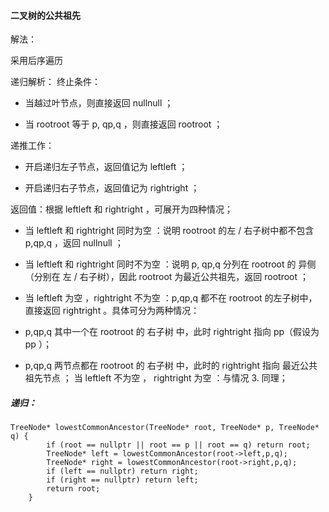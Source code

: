 #### 二叉树的公共祖先

解法：

采用后序遍历

递归解析：
终止条件：

- 当越过叶节点，则直接返回 nullnull ；

- 当 rootroot 等于 p, qp,q ，则直接返回 rootroot ；

递推工作：

- 开启递归左子节点，返回值记为 leftleft ；

- 开启递归右子节点，返回值记为 rightright ；

返回值：根据 leftleft 和 rightright ，可展开为四种情况；

- 当 leftleft 和 rightright 同时为空 ：说明 rootroot 的左 / 右子树中都不包含 p,qp,q ，返回 nullnull ；

- 当 leftleft 和 rightright 同时不为空 ：说明 p, qp,q 分列在 rootroot 的 异侧 （分别在 左 / 右子树），因此 rootroot 为最近公共祖先，返回 rootroot ；

-  当 leftleft 为空 ，rightright 不为空 ：p,qp,q 都不在 rootroot 的左子树中，直接返回 rightright 。具体可分为两种情况：

  - p,qp,q 其中一个在 rootroot 的 右子树 中，此时 rightright 指向 pp（假设为 pp ）；

  - p,qp,q 两节点都在 rootroot 的 右子树 中，此时的 rightright 指向 最近公共祖先节点 ；
    当 leftleft 不为空 ， rightright 为空 ：与情况 3. 同理；

##### 递归：

```
TreeNode* lowestCommonAncestor(TreeNode* root, TreeNode* p, TreeNode* q) {
        if (root == nullptr || root == p || root == q) return root;
        TreeNode* left = lowestCommonAncestor(root->left,p,q);
        TreeNode* right = lowestCommonAncestor(root->right,p,q);
        if (left == nullptr) return right;
        if (right == nullptr) return left;
        return root;
    }
```

